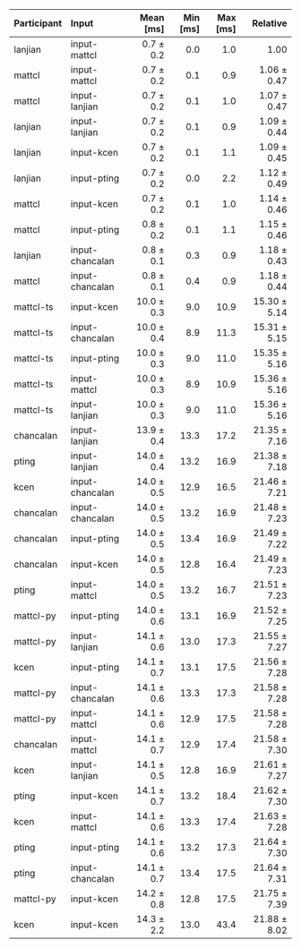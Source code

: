 | Participant | Input | Mean [ms] | Min [ms] | Max [ms] | Relative |
|:---|:---|---:|---:|---:|---:|
| lanjian | input-mattcl | 0.7 ± 0.2 | 0.0 | 1.0 | 1.00 |
| mattcl | input-mattcl | 0.7 ± 0.2 | 0.1 | 0.9 | 1.06 ± 0.47 |
| mattcl | input-lanjian | 0.7 ± 0.2 | 0.1 | 1.0 | 1.07 ± 0.47 |
| lanjian | input-lanjian | 0.7 ± 0.2 | 0.1 | 0.9 | 1.09 ± 0.44 |
| lanjian | input-kcen | 0.7 ± 0.2 | 0.1 | 1.1 | 1.09 ± 0.45 |
| lanjian | input-pting | 0.7 ± 0.2 | 0.0 | 2.2 | 1.12 ± 0.49 |
| mattcl | input-kcen | 0.7 ± 0.2 | 0.1 | 1.0 | 1.14 ± 0.46 |
| mattcl | input-pting | 0.8 ± 0.2 | 0.1 | 1.1 | 1.15 ± 0.46 |
| lanjian | input-chancalan | 0.8 ± 0.1 | 0.3 | 0.9 | 1.18 ± 0.43 |
| mattcl | input-chancalan | 0.8 ± 0.1 | 0.4 | 0.9 | 1.18 ± 0.44 |
| mattcl-ts | input-kcen | 10.0 ± 0.3 | 9.0 | 10.9 | 15.30 ± 5.14 |
| mattcl-ts | input-chancalan | 10.0 ± 0.4 | 8.9 | 11.3 | 15.31 ± 5.15 |
| mattcl-ts | input-pting | 10.0 ± 0.3 | 9.0 | 11.0 | 15.35 ± 5.16 |
| mattcl-ts | input-mattcl | 10.0 ± 0.3 | 8.9 | 10.9 | 15.36 ± 5.16 |
| mattcl-ts | input-lanjian | 10.0 ± 0.3 | 9.0 | 11.0 | 15.36 ± 5.16 |
| chancalan | input-lanjian | 13.9 ± 0.4 | 13.3 | 17.2 | 21.35 ± 7.16 |
| pting | input-lanjian | 14.0 ± 0.4 | 13.2 | 16.9 | 21.38 ± 7.18 |
| kcen | input-chancalan | 14.0 ± 0.5 | 12.9 | 16.5 | 21.46 ± 7.21 |
| chancalan | input-chancalan | 14.0 ± 0.5 | 13.2 | 16.9 | 21.48 ± 7.23 |
| chancalan | input-pting | 14.0 ± 0.5 | 13.4 | 16.9 | 21.49 ± 7.22 |
| chancalan | input-kcen | 14.0 ± 0.5 | 12.8 | 16.4 | 21.49 ± 7.23 |
| pting | input-mattcl | 14.0 ± 0.5 | 13.2 | 16.7 | 21.51 ± 7.23 |
| mattcl-py | input-pting | 14.0 ± 0.6 | 13.1 | 16.9 | 21.52 ± 7.25 |
| mattcl-py | input-lanjian | 14.1 ± 0.6 | 13.0 | 17.3 | 21.55 ± 7.27 |
| kcen | input-pting | 14.1 ± 0.7 | 13.1 | 17.5 | 21.56 ± 7.28 |
| mattcl-py | input-chancalan | 14.1 ± 0.6 | 13.3 | 17.3 | 21.58 ± 7.28 |
| mattcl-py | input-mattcl | 14.1 ± 0.6 | 12.9 | 17.5 | 21.58 ± 7.28 |
| chancalan | input-mattcl | 14.1 ± 0.7 | 12.9 | 17.4 | 21.58 ± 7.30 |
| kcen | input-lanjian | 14.1 ± 0.5 | 12.8 | 16.9 | 21.61 ± 7.27 |
| pting | input-kcen | 14.1 ± 0.7 | 13.2 | 18.4 | 21.62 ± 7.30 |
| kcen | input-mattcl | 14.1 ± 0.6 | 13.3 | 17.4 | 21.63 ± 7.28 |
| pting | input-pting | 14.1 ± 0.6 | 13.2 | 17.3 | 21.64 ± 7.30 |
| pting | input-chancalan | 14.1 ± 0.7 | 13.4 | 17.5 | 21.64 ± 7.31 |
| mattcl-py | input-kcen | 14.2 ± 0.8 | 12.8 | 17.5 | 21.75 ± 7.39 |
| kcen | input-kcen | 14.3 ± 2.2 | 13.0 | 43.4 | 21.88 ± 8.02 |
